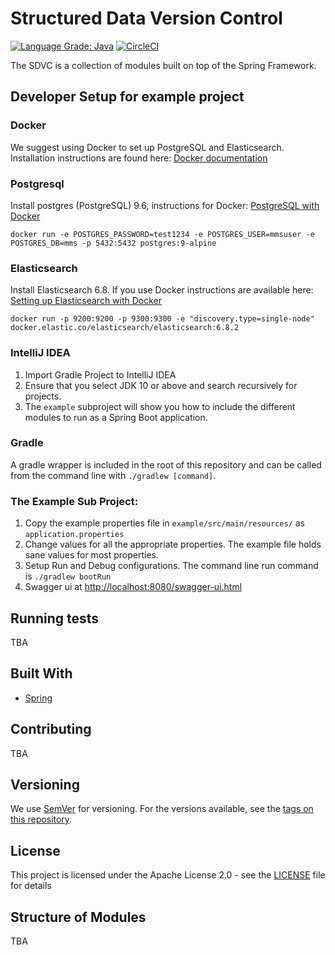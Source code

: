 # Structured Data Version Control
[![Language Grade: Java](https://img.shields.io/lgtm/grade/java/g/Open-MBEE/mms.svg?logo=lgtm&logoWidth=18)](https://lgtm.com/projects/g/Open-MBEE/mms/context:java) [![CircleCI](https://circleci.com/gh/Open-MBEE/mms.svg?style=svg)](https://circleci.com/gh/Open-MBEE/mms)

The SDVC is a collection of modules built on top of the Spring Framework.

## Developer Setup for example project
### Docker 
We suggest using Docker to set up PostgreSQL and Elasticsearch.  Installation 
instructions are found here: [Docker documentation](https://docs.docker.com/)

### Postgresql
Install postgres (PostgreSQL) 9.6, instructions for Docker: [PostgreSQL with Docker](https://hub.docker.com/_/postgres)

    docker run -e POSTGRES_PASSWORD=test1234 -e POSTGRES_USER=mmsuser -e POSTGRES_DB=mms -p 5432:5432 postgres:9-alpine
    
### Elasticsearch
Install Elasticsearch 6.8.  If you use Docker instructions are available here: [Setting up Elasticsearch with Docker](https://www.elastic.co/guide/en/elasticsearch/reference/current/docker.html)

    docker run -p 9200:9200 -p 9300:9300 -e "discovery.type=single-node" docker.elastic.co/elasticsearch/elasticsearch:6.8.2
    
### IntelliJ IDEA

1. Import Gradle Project to IntelliJ IDEA
2. Ensure that you select JDK 10 or above and search recursively for projects.
3. The `example` subproject will show you how to include the different modules to run as a Spring Boot application.

### Gradle
A gradle wrapper is included in the root of this repository and can be called from the command line with `./gradlew [command]`.

### The Example Sub Project:
1. Copy the example properties file in `example/src/main/resources/` as `application.properties`
1. Change values for all the appropriate properties. The example file holds sane values for most properties.
1. Setup Run and Debug configurations. The command line run command is `./gradlew bootRun`
1. Swagger ui at [http://localhost:8080/swagger-ui.html](http://localhost:8080/swagger-ui.html)

## Running tests

TBA

## Built With

* [Spring](https://spring.io)


## Contributing

TBA

## Versioning

We use [SemVer](http://semver.org/) for versioning. For the versions available, see the [tags on this repository](https://github.com/Open-MBEE/mms-sdvc.git). 


## License

This project is licensed under the Apache License 2.0 - see the [LICENSE](LICENSE) file for details

## Structure of Modules 

TBA


